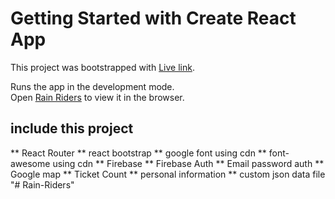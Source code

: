 # Getting Started with Create React App

This project was bootstrapped with [Live link](https://rain-riders.web.app/).



Runs the app in the development mode.\
Open [Rain Riders](https://rain-riders.web.app/) to view it in the browser.

## include this project
** React Router
** react bootstrap
** google font using cdn
** font-awesome using cdn
** Firebase 
** Firebase Auth 
** Email password auth
** Google map 
** Ticket Count 
** personal information
** custom json data file
"# Rain-Riders" 
